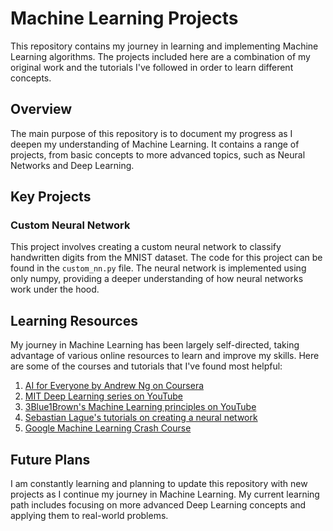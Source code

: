 # Machine Learning Projects

This repository contains my journey in learning and implementing Machine Learning algorithms. The projects included here are a combination of my original work and the tutorials I've followed in order to learn different concepts. 

## Overview

The main purpose of this repository is to document my progress as I deepen my understanding of Machine Learning. It contains a range of projects, from basic concepts to more advanced topics, such as Neural Networks and Deep Learning.

## Key Projects

### Custom Neural Network

This project involves creating a custom neural network to classify handwritten digits from the MNIST dataset. The code for this project can be found in the `custom_nn.py` file. The neural network is implemented using only numpy, providing a deeper understanding of how neural networks work under the hood.

## Learning Resources

My journey in Machine Learning has been largely self-directed, taking advantage of various online resources to learn and improve my skills. Here are some of the courses and tutorials that I've found most helpful:

1. [AI for Everyone by Andrew Ng on Coursera](https://www.coursera.org/learn/ai-for-everyone)
2. [MIT Deep Learning series on YouTube](https://www.youtube.com/playlist?list=PLtBw6njQRU-rwp5__7C0oIVt26ZgjG9NI)
3. [3Blue1Brown's Machine Learning principles on YouTube](https://www.youtube.com/playlist?list=PLZHQObOWTQDNU6R1_67000Dx_ZCJB-3pi)
4. [Sebastian Lague's tutorials on creating a neural network](https://www.youtube.com/playlist?list=PLFt_AvWsXl0fnA91TcmkRyhhixX9CO3Lw)
5. [Google Machine Learning Crash Course](https://developers.google.com/machine-learning/crash-course/)

## Future Plans

I am constantly learning and planning to update this repository with new projects as I continue my journey in Machine Learning. My current learning path includes focusing on more advanced Deep Learning concepts and applying them to real-world problems.
